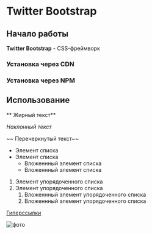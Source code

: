 # Twitter Bootstrap

## Начало работы
**Twitter Bootstrap** - CSS-фреймворк
### Установка через CDN

### Установка через NPM

## Использование

** Жирный текст**

*Наклонный текст*

~~ Перечеркнутый текст~~

* Элемент списка
* Элемент списка
	* Вложеннный элемент списка
	* Вложеннный элемент списка
1. Элемент упорядоченного списка
1. Элемент упорядоченного списка
	1. Вложеннный элемент упорядоченного списка
	1. Вложеннный элемент упорядоченного списка
	
[Гиперссылки](http://github.com)

![фото](https://i.imgur.com/qhtwl2.png)
